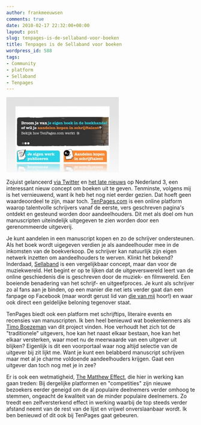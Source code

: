 ```yaml
---
author: frankmeeuwsen
comments: true
date: 2010-02-17 22:32:00+00:00
layout: post
slug: tenpages-is-de-sellaband-voor-boeken
title: Tenpages is de Sellaband voor boeken
wordpress_id: 588
tags:
- Community
- platform
- Sellaband
- Tenpages
---
```


![](../images/uploadimages/10pages-300x200.jpg)

Zojuist gelanceerd [via Twitter](http://search.twitter.com/search?q=tenpages) en [het late nieuws](http://www.youtube.com/watch?v=x9jxnWq3ZHY) op Nederland 3, een interessant nieuw concept om boeken uit te geven. Tenminste, volgens mij is het vernieuwend, want ik heb het nog niet eerder gezien. Dat hoeft geen waardeoordeel te zijn, maar toch. [TenPages.com](http://www.tenpages.com) is een online platform waarop talentvolle schrijvers vanaf de eerste, vers geschreven pagina's ontdekt en gesteund worden door aandeelhouders. Dit met als doel om hun manuscripten uiteindelijk uitgegeven te zien worden door een gerenommeerde uitgeverij.

Je kunt aandelen in een manuscript kopen en zo de schrijver ondersteunen. Als het boek wordt uigegeven verdien je als aandeelhouder mee in de inkomsten van de boekverkoop. De schrijver kan natuurlijk zijn eigen netwerk inzetten om aandeelhouders te werven. Klinkt het bekend? Inderdaad, [Sellaband](http://www.sellaband.com/) is een vergelijkbaar concept, maar dan voor de muziekwereld. Het begint er op te lijken dat de uitgeverswereld leert van de online geschiedenis die is geschreven door de muziek- en filmwereld. Een boeiende benadering van het schrijf- en uitgeefproces. Je kunt als schrijver zo al fans aan je binden, op een manier die net iets verder gaat dan een fanpage op Facebook (maar wordt gerust lid van [die van mij](http://www.facebook.com/pages/Bloghelden/478548600290) hoor!) en waar ook direct een geldelijke beloning tegenover staat.

TenPages biedt ook een platform met schrijftips, literaire events en recensies van manuscripten. Ik ben heel benieuwd wat boekenkenners als [Timo Boezeman](http://www.twitter.com/boezeman) van dit project vinden. Hoe verhoudt het zich tot de "traditionele" uitgevers, hoe kan het naast elkaar bestaan, hoe kan het elkaar versterken, waar moet nu de meerwaarde van een uitgever uit blijken? Eigenlijk is dit een voorportaal waar nog altijd selectie van de uitgever bij zit lijkt me. Want je kunt een belabberd manuscript schrijven maar met al je charme voldoende aandeelhouders krijgen. Gaat een uitgever dan toch nog met je in zee?

Er is ook een wetmatigheid, [The Matthew Effect](http://www.futurelab.net/blogs/marketing-strategy-innovation/2010/02/matthew_effect_%E2%80%93_linking_and_h.html?utm_source=feedburner&utm_medium=feed&utm_campaign=Feed:+Futurelab+%28Futurelab%27s+Blog%29), die hier in werking kan gaan treden: Bij dergelijke platformen en "competities" zijn nieuwe bezoekers eerder geneigd om de al populaire deelnemers verder omhoog te stemmen, ongeacht de kwaliteit van de minder populaire deelnemers. Zo treedt een zelfversterkend effect in werking waarbij de top steeds verder afstand neemt van de rest van de lijst en vrijwel onverslaanbaar wordt. Ik ben benieuwd of dit ook bij TenPages gaat gebeuren.
